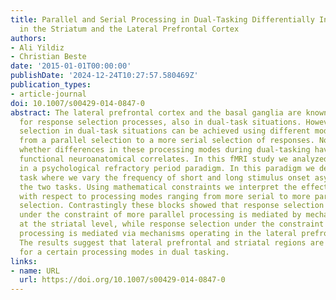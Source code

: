 ```yaml
---
title: Parallel and Serial Processing in Dual-Tasking Differentially Involves Mechanisms
  in the Striatum and the Lateral Prefrontal Cortex
authors:
- Ali Yildiz
- Christian Beste
date: '2015-01-01T00:00:00'
publishDate: '2024-12-24T10:27:57.580469Z'
publication_types:
- article-journal
doi: 10.1007/s00429-014-0847-0
abstract: The lateral prefrontal cortex and the basal ganglia are known to be important
  for response selection processes, also in dual-task situations. However, response
  selection in dual-task situations can be achieved using different modes ranging
  from a parallel selection to a more serial selection of responses. Nothing is known
  whether differences in these processing modes during dual-tasking have distinct
  functional neuroanatomical correlates. In this fMRI study we analyzed performance
  in a psychological refractory period paradigm. In this paradigm we design a PRP
  task where we vary the frequency of short and long stimulus onset asynchronies between
  the two tasks. Using mathematical constraints we interpret the effects of this manipulation
  with respect to processing modes ranging from more serial to more parallel response
  selection. Contrastingly these blocks showed that response selection in dual-tasking
  under the constraint of more parallel processing is mediated by mechanisms operating
  at the striatal level, while response selection under the constraint of more serial
  processing is mediated via mechanisms operating in the lateral prefrontal cortex.
  The results suggest that lateral prefrontal and striatal regions are ‘optimized’
  for a certain processing modes in dual tasking.
links:
- name: URL
  url: https://doi.org/10.1007/s00429-014-0847-0
---
```

